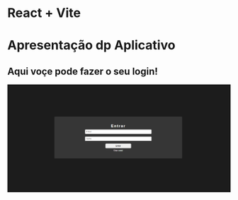 # React + Vite


# Apresentação dp Aplicativo

## Aqui voçe pode fazer o seu login!

![img da pagina](https://github.com/AlisonNunesAraujo/walletWeb/blob/main/assest/appWeb2.png)
